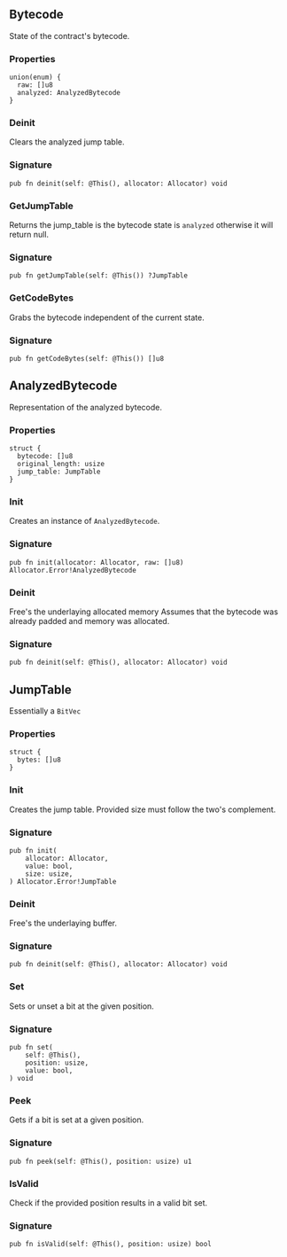 ## Bytecode

State of the contract's bytecode.

### Properties

```zig
union(enum) {
  raw: []u8
  analyzed: AnalyzedBytecode
}
```

### Deinit
Clears the analyzed jump table.

### Signature

```zig
pub fn deinit(self: @This(), allocator: Allocator) void
```

### GetJumpTable
Returns the jump_table is the bytecode state is `analyzed`
otherwise it will return null.

### Signature

```zig
pub fn getJumpTable(self: @This()) ?JumpTable
```

### GetCodeBytes
Grabs the bytecode independent of the current state.

### Signature

```zig
pub fn getCodeBytes(self: @This()) []u8
```

## AnalyzedBytecode

Representation of the analyzed bytecode.

### Properties

```zig
struct {
  bytecode: []u8
  original_length: usize
  jump_table: JumpTable
}
```

### Init
Creates an instance of `AnalyzedBytecode`.

### Signature

```zig
pub fn init(allocator: Allocator, raw: []u8) Allocator.Error!AnalyzedBytecode
```

### Deinit
Free's the underlaying allocated memory
Assumes that the bytecode was already padded and memory was allocated.

### Signature

```zig
pub fn deinit(self: @This(), allocator: Allocator) void
```

## JumpTable

Essentially a `BitVec`

### Properties

```zig
struct {
  bytes: []u8
}
```

### Init
Creates the jump table. Provided size must follow the two's complement.

### Signature

```zig
pub fn init(
    allocator: Allocator,
    value: bool,
    size: usize,
) Allocator.Error!JumpTable
```

### Deinit
Free's the underlaying buffer.

### Signature

```zig
pub fn deinit(self: @This(), allocator: Allocator) void
```

### Set
Sets or unset a bit at the given position.

### Signature

```zig
pub fn set(
    self: @This(),
    position: usize,
    value: bool,
) void
```

### Peek
Gets if a bit is set at a given position.

### Signature

```zig
pub fn peek(self: @This(), position: usize) u1
```

### IsValid
Check if the provided position results in a valid bit set.

### Signature

```zig
pub fn isValid(self: @This(), position: usize) bool
```


